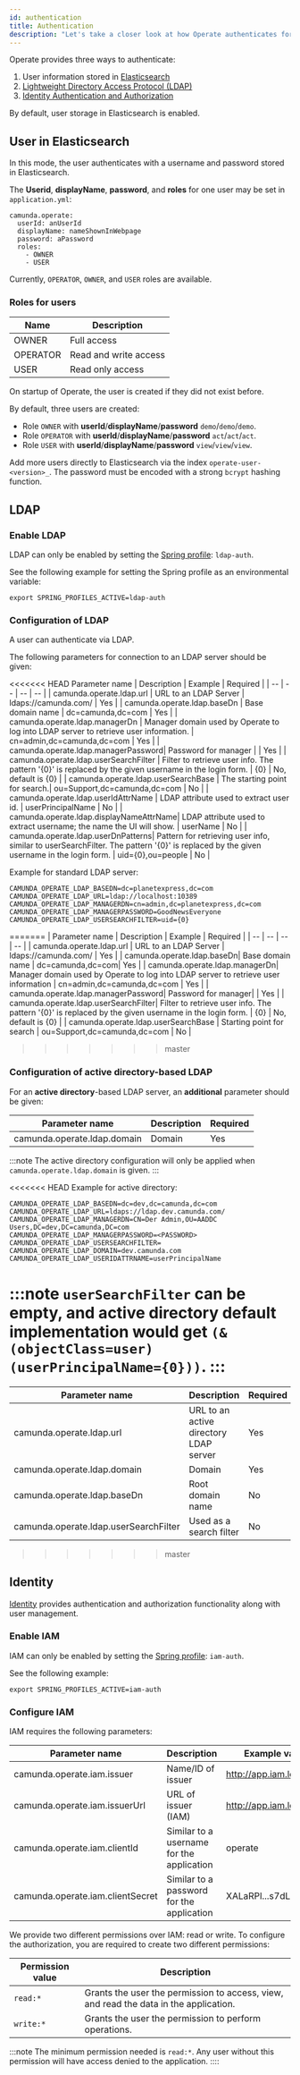 ```yaml
---
id: authentication
title: Authentication
description: "Let's take a closer look at how Operate authenticates for use."
---
```


Operate provides three ways to authenticate:

1. User information stored in [Elasticsearch](#user-in-elasticsearch)
2. [Lightweight Directory Access Protocol (LDAP)](#ldap)
3. [Identity Authentication and Authorization](#identity)

By default, user storage in Elasticsearch is enabled.

## User in Elasticsearch

In this mode, the user authenticates with a username and password stored in Elasticsearch.

The **Userid**, **displayName**, **password**, and **roles** for one user may be set in `application.yml`:

```
camunda.operate:
  userId: anUserId
  displayName: nameShownInWebpage
  password: aPassword
  roles:
    - OWNER
    - USER
```

Currently, `OPERATOR`, `OWNER`, and `USER` roles are available.

### Roles for users
Name | Description 
-----|-------------
OWNER| Full access
OPERATOR| Read and write access
USER | Read only access

On startup of Operate, the user is created if they did not exist before.

By default, three users are created:
* Role `OWNER` with **userId**/**displayName**/**password** `demo`/`demo`/`demo`.
* Role `OPERATOR` with **userId**/**displayName**/**password** `act`/`act`/`act`.
* Role `USER` with **userId**/**displayName**/**password** `view`/`view`/`view`.

Add more users directly to Elasticsearch via the index `operate-user-<version>_`. The password must be encoded with a strong `bcrypt` hashing function.

## LDAP

### Enable LDAP

LDAP can only be enabled by setting the [Spring profile](https://docs.spring.io/spring-boot/docs/current/reference/html/spring-boot-features.html#boot-features-profiles): `ldap-auth`.

See the following example for setting the Spring profile as an environmental variable:

```
export SPRING_PROFILES_ACTIVE=ldap-auth
```

### Configuration of LDAP

A user can authenticate via LDAP.

The following parameters for connection to an LDAP server should be given:

<<<<<<< HEAD
 Parameter name | Description | Example | Required |
 | -- | -- | -- | -- |
 | camunda.operate.ldap.url | URL to an LDAP Server | ldaps://camunda.com/ | Yes |
 | camunda.operate.ldap.baseDn | Base domain name | dc=camunda,dc=com | Yes |
 | camunda.operate.ldap.managerDn | Manager domain used by Operate to log into LDAP server to retrieve user information. | cn=admin,dc=camunda,dc=com | Yes |
 | camunda.operate.ldap.managerPassword| Password for manager | | Yes |
 | camunda.operate.ldap.userSearchFilter | Filter to retrieve user info. The pattern '{0}' is replaced by the given username in the login form. | {0} | No, default is {0} |
 | camunda.operate.ldap.userSearchBase | The starting point for search.| ou=Support,dc=camunda,dc=com | No |
 | camunda.operate.ldap.userIdAttrName | LDAP attribute used to extract user id. | userPrincipalName | No |
 | camunda.operate.ldap.displayNameAttrName| LDAP attribute used to extract username; the name the UI will show. | userName | No |
 | camunda.operate.ldap.userDnPatterns| Pattern for retrieving user info, similar to userSearchFilter. The pattern '{0}' is replaced by the given username in the login form. | uid={0},ou=people | No |

Example for standard LDAP server:
```shell
CAMUNDA_OPERATE_LDAP_BASEDN=dc=planetexpress,dc=com
CAMUNDA_OPERATE_LDAP_URL=ldap://localhost:10389
CAMUNDA_OPERATE_LDAP_MANAGERDN=cn=admin,dc=planetexpress,dc=com
CAMUNDA_OPERATE_LDAP_MANAGERPASSWORD=GoodNewsEveryone
CAMUNDA_OPERATE_LDAP_USERSEARCHFILTER=uid={0}
```
=======
| Parameter name | Description | Example | Required |
| -- | -- | -- | -- |
| camunda.operate.ldap.url | URL to an LDAP Server | ldaps://camunda.com/ | Yes |
| camunda.operate.ldap.baseDn| Base domain name | dc=camunda,dc=com| Yes |
| camunda.operate.ldap.managerDn| Manager domain used by Operate to log into LDAP server to retrieve user information | cn=admin,dc=camunda,dc=com | Yes |
| camunda.operate.ldap.managerPassword| Password for manager| | Yes |
| camunda.operate.ldap.userSearchFilter| Filter to retrieve user info. The pattern '{0}' is replaced by the given username in the login form. | {0} | No, default is {0} |
| camunda.operate.ldap.userSearchBase | Starting point for search | ou=Support,dc=camunda,dc=com | No |
>>>>>>> master

### Configuration of active directory-based LDAP

For an **active directory**-based LDAP server, an **additional** parameter should be given:

 Parameter name | Description | Required |
 --------------|------------|---------
 camunda.operate.ldap.domain| Domain | Yes

:::note
The active directory configuration will only be applied when `camunda.operate.ldap.domain` is given.
:::

<<<<<<< HEAD
Example for active directory:

````shell
CAMUNDA_OPERATE_LDAP_BASEDN=dc=dev,dc=camunda,dc=com
CAMUNDA_OPERATE_LDAP_URL=ldaps://ldap.dev.camunda.com/
CAMUNDA_OPERATE_LDAP_MANAGERDN=CN=Der Admin,OU=AADDC Users,DC=dev,DC=camunda,DC=com
CAMUNDA_OPERATE_LDAP_MANAGERPASSWORD=<PASSWORD>
CAMUNDA_OPERATE_LDAP_USERSEARCHFILTER=
CAMUNDA_OPERATE_LDAP_DOMAIN=dev.camunda.com
CAMUNDA_OPERATE_LDAP_USERIDATTRNAME=userPrincipalName
````

:::note
`userSearchFilter` can be empty, and active directory default implementation would get `(&(objectClass=user)(userPrincipalName={0}))`.
:::
=======
| Parameter name | Description | Required |
| -- | -- | -- |
| camunda.operate.ldap.url | URL to an active directory LDAP server | Yes |
| camunda.operate.ldap.domain| Domain | Yes |
| camunda.operate.ldap.baseDn| Root domain name | No |
| camunda.operate.ldap.userSearchFilter| Used as a search filter | No |
>>>>>>> master

## Identity

[Identity](../../identity/what-is-identity/) provides authentication and authorization functionality along with user management.

### Enable IAM

IAM can only be enabled by setting the [Spring profile](https://docs.spring.io/spring-boot/docs/current/reference/html/spring-boot-features.html#boot-features-profiles): `iam-auth`.

See the following example:

```
export SPRING_PROFILES_ACTIVE=iam-auth
```

### Configure IAM

IAM requires the following parameters:

| Parameter name | Description | Example value |
| -- | -- | -- |
| camunda.operate.iam.issuer | Name/ID of issuer | http://app.iam.localhost |
| camunda.operate.iam.issuerUrl | URL of issuer (IAM) | http://app.iam.localhost |
| camunda.operate.iam.clientId | Similar to a username for the application | operate |
| camunda.operate.iam.clientSecret | Similar to a password for the application | XALaRPl...s7dL7 |

We provide two different permissions over IAM: read or write.
To configure the authorization, you are required to create two different permissions:

| Permission value | Description |
| -- | -- |
| `read:*` | Grants the user the permission to access, view, and read the data in the application. |
| `write:*` | Grants the user the permission to perform operations. |

:::note
The minimum permission needed is `read:*`. Any user without this permission will have access denied to the application.
::::
